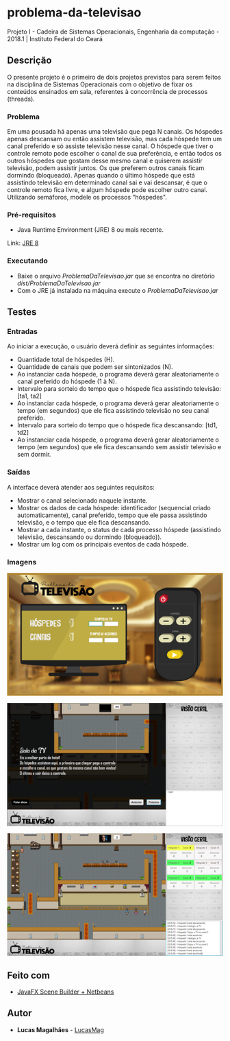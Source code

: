 # problema-da-televisao
Projeto I - Cadeira de Sistemas Operacionais, Engenharia da computação - 2018.1 | Instituto Federal do Ceará

## Descrição

O presente projeto é o primeiro de dois projetos previstos para serem feitos na disciplina de Sistemas Operacionais com o objetivo de fixar os conteúdos ensinados em sala, referentes à concorrência de processos (threads). 

### Problema
Em uma pousada há apenas uma televisão que pega N canais. Os hóspedes apenas descansam ou então assistem televisão, mas cada hóspede tem um canal preferido e só assiste televisão nesse canal. O hóspede que tiver o controle remoto pode escolher o canal de sua preferência, e então todos os outros hóspedes que gostam desse mesmo canal e quiserem assistir televisão, podem assistir juntos. Os que preferem outros canais ficam dormindo (bloqueado). Apenas quando o último hóspede que está assistindo televisão em determinado canal sai e vai descansar, é que o controle remoto fica livre, e algum hóspede pode escolher outro canal. Utilizando semáforos, modele os processos “hóspedes".

### Pré-requisitos

* Java Runtime Environment (JRE) 8 ou mais recente.


 Link: [JRE 8](http://www.oracle.com/technetwork/pt/java/javase/downloads/jre8-downloads-2133155.html)


### Executando

- Baixe o arquivo *ProblemaDaTelevisao.jar* que se encontra no diretório *dist/ProblemaDaTelevisao.jar*
- Com o JRE já instalada na máquina execute o *ProblemaDaTelevisao.jar*

## Testes
### Entradas
Ao iniciar a execução, o usuário deverá definir as seguintes informações:
* Quantidade total de hóspedes (H).
* Quantidade de canais que podem ser sintonizados (N).
* Ao instanciar cada hóspede, o programa deverá gerar aleatoriamente o canal preferido do hóspede (1 à N).
* Intervalo para sorteio do tempo que o hóspede fica assistindo televisão: [ta1, ta2]
* Ao instanciar cada hóspede, o programa deverá gerar aleatoriamente o tempo (em segundos) que ele fica assistindo televisão no seu canal preferido.
* Intervalo para sorteio do tempo que o hóspede fica descansando: [td1, td2]
* Ao instanciar cada hóspede, o programa deverá gerar aleatoriamente o tempo (em segundos) que ele fica descansando sem assistir televisão e sem dormir. 

### Saídas
A interface deverá atender aos seguintes requisitos:
* Mostrar o canal selecionado naquele instante.
* Mostrar os dados de cada hóspede: identificador (sequencial criado automaticamente), canal preferido, tempo que ele passa assistindo televisão, e o tempo que ele fica descansando.
* Mostrar a cada instante, o status de cada processo hóspede (assistindo televisão, descansando ou dormindo (bloqueado)).
* Mostrar um log com os principais eventos de cada hóspede.

### Imagens
![Menu](https://github.com/lucasmag/problema-da-televisao/blob/master/src/imagens/img1.png)

![Tutorial](https://github.com/lucasmag/problema-da-televisao/blob/master/src/imagens/img2.png)

![Principal](https://github.com/lucasmag/problema-da-televisao/blob/master/src/imagens/img3.png)

## Feito com

* [JavaFX Scene Builder + Netbeans](http://www.oracle.com/technetwork/pt/java/javase/downloads/jdk-netbeans-jsp-3413153-ptb.html) 

## Autor

* **Lucas Magalhães** - [LucasMag](https://github.com/lucasmag)
